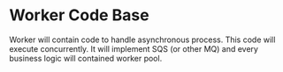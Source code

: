 # Worker Code Base

Worker will contain code to handle asynchronous process. This code will execute concurrently. It will implement SQS (or other MQ) and every business logic will contained worker pool.